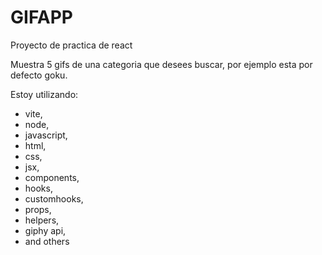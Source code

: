 # GIFAPP

Proyecto de practica de react

Muestra 5 gifs de una categoria que desees buscar, por ejemplo esta por defecto goku.

Estoy utilizando:

- vite,
- node,
- javascript,
- html,
- css,
- jsx,
- components,
- hooks,
- customhooks,
- props,
- helpers,
- giphy api,
- and others
